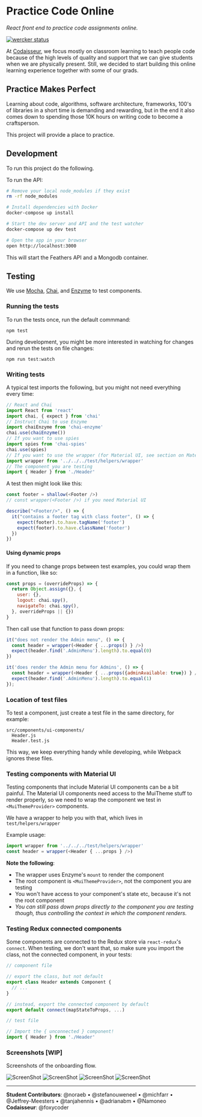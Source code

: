 # Practice Code Online
_React front end to practice code assignments online._

[![wercker status](https://app.wercker.com/status/7d7100cfda032403bb3aaa0880b58922/s/master "wercker status")](https://app.wercker.com/project/byKey/7d7100cfda032403bb3aaa0880b58922)

At [Codaisseur][codaisseur], we focus mostly on classroom learning to teach
people code because of the high levels of quality and support that we can give
students when we are physically present. Still, we decided to start building
this online learning experience together with some of our grads.

## Practice Makes Perfect

Learning about code, algorithms, software architecture, frameworks, 100's of
libraries in a short time is demanding and rewarding, but in the end it also
comes down to spending those 10K hours on writing code to become a craftsperson.

This project will provide a place to practice.

## Development

To run this project do the following.

To run the API:

```bash
# Remove your local node_modules if they exist
rm -rf node_modules

# Install dependencies with Docker
docker-compose up install

# Start the dev server and API and the test watcher
docker-compose up dev test

# Open the app in your browser
open http://localhost:3000
```

This will start the Feathers API and a Mongodb container.

## Testing

We use [Mocha](https://mochajs.org/), [Chai](http://chaijs.com/), and [Enzyme](http://airbnb.io/enzyme/docs/api/index.html) to test components.

### Running the tests

To run the tests once, run the default commmand:

```
npm test
```

During development, you might be more interested in watching for changes and
rerun the tests on file changes:

```
npm run test:watch
```

### Writing tests

A typical test imports the following, but you might not need everything every
time:

```js
// React and Chai
import React from 'react'
import chai, { expect } from 'chai'
// Instruct Chai to use Enzyme
import chaiEnzyme from 'chai-enzyme'
chai.use(chaiEnzyme())
// If you want to use spies
import spies from 'chai-spies'
chai.use(spies)
// If you want to use the wrapper (for Material UI, see section on Material UI below)
import wrapper from '../../../test/helpers/wrapper'
// The component you are testing
import { Header } from './Header'
```

A test then might look like this:

```js
const footer = shallow(<Footer />)
// const wrapper(<Footer />) if you need Material UI

describe("<Footer/>", () => {
  it("contains a footer tag with class footer", () => {
    expect(footer).to.have.tagName('footer')
    expect(footer).to.have.className('footer')
  })
})
```

#### Using dynamic props

If you need to change props between test examples, you could wrap them in a function,
like so:

```js
const props = (overrideProps) => {
  return Object.assign({}, {
    user: {},
    logout: chai.spy(),
    navigateTo: chai.spy(),
  }, overrideProps || {})
}
```

Then call use that function to pass down props:

```js
it("does not render the Admin menu", () => {
  const header = wrapper(<Header { ...props() } />)
  expect(header.find('.AdminMenu').length).to.equal(0)
})

it('does render the Admin menu for Admins', () => {
  const header = wrapper(<Header { ...props({adminAvailable: true}) } />)
  expect(header.find('.AdminMenu').length).to.equal(1)
});
```

### Location of test files

To test a component, just create a test file in the same directory, for example:

```
src/components/ui-components/
  Header.js
  Header.test.js
```

This way, we keep everything handy while developing, while Webpack ignores these
files.

### Testing components with Material UI

Testing components that include Material UI components can be a bit painful.
The Material UI components need access to the MuiTheme stuff to render properly,
so we need to wrap the component we test in `<MuiThemeProvider>` components.

We have a wrapper to help you with that, which lives in `test/helpers/wrapper`

Example usage:

```js
import wrapper from '../../../test/helpers/wrapper'
const header = wrapper(<Header { ...props } />)
```

**Note the following**:

  - The wrapper uses Enzyme's `mount` to render the component
  - The root component is `<MuiThemeProvider>`, not the component you are testing
  - You won't have access to your component's state etc, because it's not the root component
  - _You can still pass down props directly to the component you are testing though, thus
    controlling the context in which the component renders._

### Testing Redux connected components

Some components are connected to the Redux store via `react-redux`'s `connect`.
When testing, we don't want that, so make sure you import the class, not the
connected component, in your tests:

```js
// component file

// export the class, but not default
export class Header extends Component {
  // ...
}

// instead, export the connected component by default
export default connect(mapStateToProps, ...)
```

```js
// test file

// Import the { unconnected } component!
import { Header } from './Header'
```

### Screenshots [WIP]
Screenshots of the onboarding flow. 

![ScreenShot](https://cloud.githubusercontent.com/assets/20054414/21008268/42327f84-bd41-11e6-8175-059710119151.png)
![ScreenShot](https://cloud.githubusercontent.com/assets/20054414/21008302/74c14e12-bd41-11e6-918f-e54b9b64f4fa.png)
![ScreenShot](https://cloud.githubusercontent.com/assets/20054414/21008314/816212fa-bd41-11e6-9877-7ec3ff18e6b0.png)
![ScreenShot](https://cloud.githubusercontent.com/assets/20054414/21008320/8b3e24bc-bd41-11e6-9e71-2daf80060d83.png)

------------------

**Student Contributors**: @noraeb • @stefanouweneel • @michfarr • @Jeffrey-Meesters • @tanjahennis • @adrianabm • @Namoneo 
**Codaisseur**: @foxycoder

[codaisseur]: https://www.codaisseur.com
